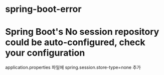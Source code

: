 # spring-boot-error
# Spring Boot's No session repository could be auto-configured, check your configuration
application.properties 파일에 
spring.session.store-type=none 추가 

